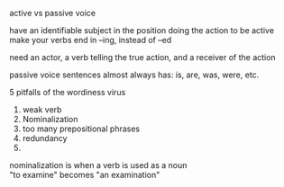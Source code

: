 active vs passive voice
 
have an identifiable subject in the position doing the action to be active  
make your verbs end in –ing, instead of –ed
 
need an actor, a verb telling the true action, and a receiver of the action
 
passive voice sentences almost always has: is, are, was, were, etc.
 
5 pitfalls of the wordiness virus

1. weak verb
2. Nominalization
3. too many prepositional phrases
4. redundancy
5.   
    

nominalization is when a verb is used as a noun  
"to examine" becomes "an examination"